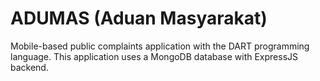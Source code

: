 # ADUMAS (Aduan Masyarakat)

Mobile-based public complaints application with the DART programming language. This application uses a MongoDB database with ExpressJS backend.
